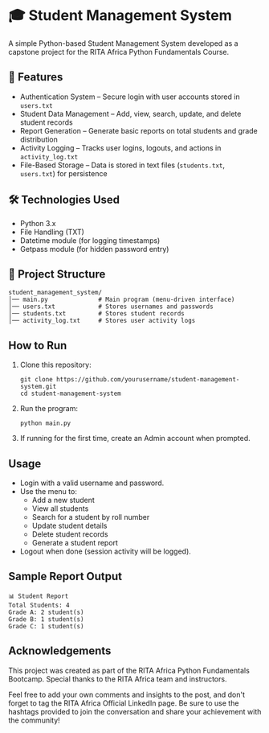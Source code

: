 # 🎓 Student Management System
A simple Python-based Student Management System developed as a capstone project for the RITA Africa Python Fundamentals Course.

## 🚀 Features
- Authentication System – Secure login with user accounts stored in `users.txt`
- Student Data Management – Add, view, search, update, and delete student records
- Report Generation – Generate basic reports on total students and grade distribution
- Activity Logging – Tracks user logins, logouts, and actions in `activity_log.txt`
- File-Based Storage – Data is stored in text files (`students.txt`, `users.txt`) for persistence

## 🛠️ Technologies Used
- Python 3.x
- File Handling (TXT)
- Datetime module (for logging timestamps)
- Getpass module (for hidden password entry)

## 📂 Project Structure
```
student_management_system/
│── main.py              # Main program (menu-driven interface)
│── users.txt            # Stores usernames and passwords
│── students.txt         # Stores student records
│── activity_log.txt     # Stores user activity logs
```

## How to Run
1. Clone this repository:
   ```
   git clone https://github.com/yourusername/student-management-system.git
   cd student-management-system
   ```
2. Run the program:
   ```
   python main.py
   ```
3. If running for the first time, create an Admin account when prompted.

## Usage
- Login with a valid username and password.
- Use the menu to:
  - Add a new student
  - View all students
  - Search for a student by roll number
  - Update student details
  - Delete student records
  - Generate a student report
- Logout when done (session activity will be logged).

## Sample Report Output
```
📊 Student Report
Total Students: 4
Grade A: 2 student(s)
Grade B: 1 student(s)
Grade C: 1 student(s)
```

## Acknowledgements
This project was created as part of the RITA Africa Python Fundamentals Bootcamp.
Special thanks to the RITA Africa team and instructors.

Feel free to add your own comments and insights to the post, and don't forget to tag the RITA Africa Official LinkedIn page. Be sure to use the hashtags provided to join the conversation and share your achievement with the community!
